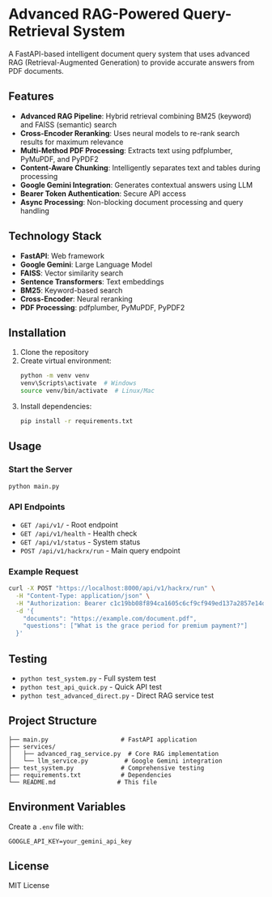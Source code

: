 # Advanced RAG-Powered Query-Retrieval System

A FastAPI-based intelligent document query system that uses advanced RAG (Retrieval-Augmented Generation) to provide accurate answers from PDF documents.

## Features

- **Advanced RAG Pipeline**: Hybrid retrieval combining BM25 (keyword) and FAISS (semantic) search
- **Cross-Encoder Reranking**: Uses neural models to re-rank search results for maximum relevance
- **Multi-Method PDF Processing**: Extracts text using pdfplumber, PyMuPDF, and PyPDF2
- **Content-Aware Chunking**: Intelligently separates text and tables during processing
- **Google Gemini Integration**: Generates contextual answers using LLM
- **Bearer Token Authentication**: Secure API access
- **Async Processing**: Non-blocking document processing and query handling

## Technology Stack

- **FastAPI**: Web framework
- **Google Gemini**: Large Language Model
- **FAISS**: Vector similarity search
- **Sentence Transformers**: Text embeddings
- **BM25**: Keyword-based search
- **Cross-Encoder**: Neural reranking
- **PDF Processing**: pdfplumber, PyMuPDF, PyPDF2

## Installation

1. Clone the repository
2. Create virtual environment:
   ```bash
   python -m venv venv
   venv\Scripts\activate  # Windows
   source venv/bin/activate  # Linux/Mac
   ```
3. Install dependencies:
   ```bash
   pip install -r requirements.txt
   ```

## Usage

### Start the Server

```bash
python main.py
```

### API Endpoints

- `GET /api/v1/` - Root endpoint
- `GET /api/v1/health` - Health check
- `GET /api/v1/status` - System status
- `POST /api/v1/hackrx/run` - Main query endpoint

### Example Request

```bash
curl -X POST "https://localhost:8000/api/v1/hackrx/run" \
  -H "Content-Type: application/json" \
  -H "Authorization: Bearer c1c19bb08f894ca1605c6cf9cf949ed137a2857e14dc46a322a1417058a80507" \
  -d '{
    "documents": "https://example.com/document.pdf",
    "questions": ["What is the grace period for premium payment?"]
  }'
```

## Testing

- `python test_system.py` - Full system test
- `python test_api_quick.py` - Quick API test
- `python test_advanced_direct.py` - Direct RAG service test

## Project Structure

```
├── main.py                    # FastAPI application
├── services/
│   ├── advanced_rag_service.py  # Core RAG implementation
│   └── llm_service.py          # Google Gemini integration
├── test_system.py             # Comprehensive testing
├── requirements.txt           # Dependencies
└── README.md                 # This file
```

## Environment Variables

Create a `.env` file with:

```
GOOGLE_API_KEY=your_gemini_api_key
```

## License

MIT License
